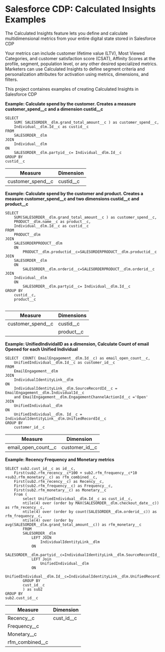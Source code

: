 # Salesforce CDP: Calculated Insights Examples

The Calculated Insights feature lets you define and calculate multidimensional metrics from your entire digital state stored in Salesforce CDP

Your metrics can include customer lifetime value (LTV), Most Viewed Categories, and customer satisfaction score (CSAT), Affinity Scores at the profile, segment, population level, or any other desired specialized metrics. Marketers can use Calculated Insights to define segment criteria and personalization attributes for activation using metrics, dimensions, and filters. 

This project containes examples of creating Calculated Insights in Salesforce CDP

**Example: Calculate spend by the customer. Creates a measure customer_spend__c and a dimension custid__c**

```
SELECT
    SUM( SALESORDER__dlm.grand_total_amount__c ) as customer_spend__c,
    Individual__dlm.Id__c as custid__c
FROM
    SALESORDER__dlm
JOIN
    Individual__dlm
ON
    SALESORDER__dlm.partyid__c= Individual__dlm.Id__c 
GROUP BY
custid__c
```
| Measure            | Dimension   |
| -----------        | ----------- |
| customer_spend__c  | custid__c   |


**Example: Calculate spend by the customer and product. Creates a measure customer_spend__c and two dimensions custid__c and product__c**
```
SELECT
    SUM(SALESORDER__dlm.grand_total_amount__c ) as customer_spend__c,
    PRODUCT__dlm.name__c as product__c,
    Individual__dlm.Id__c as custid__c
FROM
    PRODUCT__dlm
JOIN
    SALESORDERPRODUCT__dlm
    ON
        PRODUCT__dlm.productid__c=SALESORDERPRODUCT__dlm.productid__c
JOIN
    SALESORDER__dlm
    ON 
        SALESORDER__dlm.orderid__c=SALESORDERPRODUCT__dlm.orderid__c
JOIN
    Individual__dlm
    ON
        SALESORDER__dlm.partyid__c= Individual__dlm.Id__c 
GROUP BY
    custid__c, 
    product__c
   
```
| Measure            | Dimensions   |
| -----------        | -----------  |
| customer_spend__c  | custid__c    |
|                    | product__c   |

**Example: UnifiedIndividalID as a dimension, Calculate Count of email Opened for each Unified Individual**

```
SELECT  COUNT( EmailEngagement__dlm.Id__c) as email_open_count__c,
    UnifiedIndividual__dlm.Id__c as customer_id__c
FROM 
    EmailEngagement__dlm 
JOIN 
    IndividualIdentityLink__dlm 
ON 
    IndividualIdentityLink__dlm.SourceRecordId__c =  EmailEngagement__dlm.IndividualId__c
    and EmailEngagement__dlm.EngagementChannelActionId__c ='Open'
JOIN
    UnifiedIndividual__dlm 
ON
    UnifiedIndividual__dlm. Id__c = IndividualIdentityLink__dlm.UnifiedRecordId__c 
GROUP BY 
    customer_id__c
```
| Measure              | Dimension      |
| -----------          | -----------    |
| email_open_count__c  | customer_id__c |

**Example: Recency Frequency and Monetary metrics** 

```
SELECT sub2.cust_id__c as id__c, 
    First(sub2.rfm_recency__c*100 + sub2.rfm_frequency__c*10 +sub2.rfm_monetary__c) as rfm_combined__c,
    First(sub2.rfm_recency__c) as Recency__c,
    First(sub2.rfm_frequency__c) as Frequency__c, 
    First(sub2.rfm_monetary__c) as Monetary__c
    From ( 
        select UnifiedIndividual__dlm.Id__c as cust_id__c, 
        ntile(4) over (order by MAX(SALESORDER__dlm.checkout_date__c)) as rfm_recency__c, 
        ntile(4) over (order by count(SALESORDER__dlm.orderid__c)) as rfm_frequency__c, 
        ntile(4) over (order by avg(SALESORDER__dlm.grand_total_amount__c)) as rfm_monetary__c 
        FROM 
        SALESORDER__dlm 
            LEFT JOIN
                IndividualIdentityLink__dlm
            ON
                SALESORDER__dlm.partyid__c=IndividualIdentityLink__dlm.SourceRecordId__c
            LEFT Join
                UnifiedIndividual__dlm
            ON
                UnifiedIndividual__dlm.Id__c=IndividualIdentityLink__dlm.UnifiedRecordId__c
        GROUP BY 
        cust_id__c 
        ) as sub2 
GROUP BY 
sub2.cust_id__c

```

| Measure              | Dimension      |
| -----------          | -----------    |
| Recency__c           | cust_id__c     |
| Frequency__c         |                |
| Monetary__c          |                |
| rfm_combined__c      |                |
